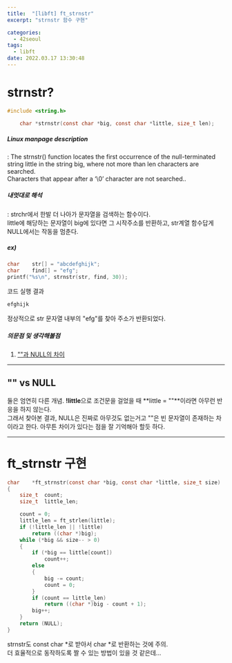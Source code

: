 ```yaml
---
title:  "[libft] ft_strnstr"
excerpt: "strnstr 함수 구현"

categories:
  - 42seoul
tags:
  - libft
date: 2022.03.17 13:30:48
---
```


# strnstr?

```c
#include <string.h>

    char *strnstr(const char *big, const char *little, size_t len);
```

##### Linux manpage description    
:  The strnstr() function locates the first occurrence of the null-terminated string little in the string big, where not more than len characters are searched.    
Characters that appear after a ‘\0’ character are not searched..    

##### 내멋대로 해석    
:  strchr에서 한발 더 나아가 문자열을 검색하는 함수이다.    
little에 해당하는 문자열이 big에 있다면 그 시작주소를 반환하고, str계열 함수답게 NULL에서는 작동을 멈춘다.    

##### ex)    
```c
char	str[] = "abcdefghijk";
char	find[] = "efg";
printf("%s\n", strnstr(str, find, 30));
```
코드 실행 결과
```c
efghijk
```
정상적으로 str 문자열 내부의 "efg"를 찾아 주소가 반환되었다.     

##### 의문점 및 생각해볼점    
1. [""과 NULL의 차이](#""-vs-null)

***

## "" vs NULL
둘은 엄연히 다른 개념. **!little**으로 조건문을 걸었을 때 **little = ""**이라면 아무런 반응을 하지 않는다.    
그래서 찾아본 결과, NULL은 진짜로 아무것도 없는거고 ""은 빈 문자열이 존재하는 차이라고 한다. 아무튼 차이가 있다는 점을 잘 기억해아 할듯 하다.    

***

# ft_strnstr 구현

```c
char	*ft_strnstr(const char *big, const char *little, size_t size)
{
	size_t	count;
	size_t	little_len;

	count = 0;
	little_len = ft_strlen(little);
	if (!little_len || !little)
		return ((char *)big);
	while (*big && size-- > 0)
	{
		if (*big == little[count])
			count++;
		else
		{
			big -= count;
			count = 0;
		}
		if (count == little_len)
			return ((char *)big - count + 1);
		big++;
	}
	return (NULL);
}

```
strnstr도 const char *로 받아서 char *로 반환하는 것에 주의.    
더 효율적으로 동작하도록 짤 수 있는 방법이 있을 것 같은데...    


